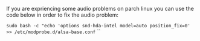 If you are expriencing some audio problems on parch linux you can use the code below in order to fix the audio problem:

` sudo bash -c "echo 'options snd-hda-intel model=auto position_fix=0' >> /etc/modprobe.d/alsa-base.conf ` `` 
